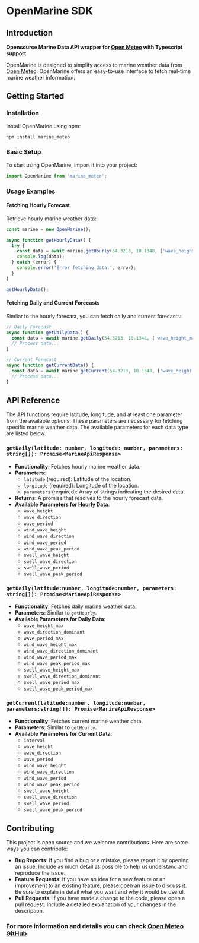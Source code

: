 # OpenMarine SDK

## Introduction

**Opensource Marine Data API wrapper for [Open Meteo](https://open-meteo.com/) with Typescript support**

OpenMarine is designed to simplify access to marine weather data from [Open Meteo](https://open-meteo.com/).
OpenMarine offers an easy-to-use interface to fetch real-time marine weather information.

## Getting Started

### Installation

Install OpenMarine using npm:

```bash
npm install marine_meteo
```

### Basic Setup

To start using OpenMarine, import it into your project:

```typescript
import OpenMarine from 'marine_meteo';
```

### Usage Examples

#### Fetching Hourly Forecast

Retrieve hourly marine weather data:

```typescript
const marine = new OpenMarine();

async function getHourlyData() {
  try {
    const data = await marine.getHourly(54.3213, 10.1348, ['wave_height']);
    console.log(data);
  } catch (error) {
    console.error('Error fetching data:', error);
  }
}

getHourlyData();
```

#### Fetching Daily and Current Forecasts

Similar to the hourly forecast, you can fetch daily and current forecasts:

```typescript
// Daily Forecast
async function getDailyData() {
  const data = await marine.getDaily(54.3213, 10.1348, ['wave_height_max']);
  // Process data...
}

// Current Forecast
async function getCurrentData() {
  const data = await marine.getCurrent(54.3213, 10.1348, ['wave_height']);
  // Process data...
}
```

## API Reference

The API functions require latitude, longitude, and at least one parameter from the available options. These parameters are necessary for fetching specific marine weather data. The available parameters for each data type are listed below.

### `getDaily(latitude: number, longitude: number, parameters: string[]): Promise<MarineApiResponse>`

- **Functionality**: Fetches hourly marine weather data.
- **Parameters**:
  - `latitude` (required): Latitude of the location.
  - `longitude` (required): Longitude of the location.
  - `parameters` (required): Array of strings indicating the desired data.
- **Returns**: A promise that resolves to the hourly forecast data.
- **Available Parameters for Hourly Data**:
  - `wave_height`
  - `wave_direction`
  - `wave_period`
  - `wind_wave_height`
  - `wind_wave_direction`
  - `wind_wave_period`
  - `wind_wave_peak_period`
  - `swell_wave_height`
  - `swell_wave_direction`
  - `swell_wave_period`
  - `swell_wave_peak_period`

### `getDaily(latitude:number, longitude:number, parameters: string[]): Promise<MarineApiResponse>`

- **Functionality**: Fetches daily marine weather data.
- **Parameters**: Similar to `getHourly`.
- **Available Parameters for Daily Data**:
  - `wave_height_max`
  - `wave_direction_dominant`
  - `wave_period_max`
  - `wind_wave_height_max`
  - `wind_wave_direction_dominant`
  - `wind_wave_period_max`
  - `wind_wave_peak_period_max`
  - `swell_wave_height_max`
  - `swell_wave_direction_dominant`
  - `swell_wave_period_max`
  - `swell_wave_peak_period_max`

### `getCurrent(latitude:number, longitude:number, parameters:string[]): Promise<MarineApiResponse>`

- **Functionality**: Fetches current marine weather data.
- **Parameters**: Similar to `getHourly`.
- **Available Parameters for Current Data**:
  - `interval`
  - `wave_height`
  - `wave_direction`
  - `wave_period`
  - `wind_wave_height`
  - `wind_wave_direction`
  - `wind_wave_period`
  - `wind_wave_peak_period`
  - `swell_wave_height`
  - `swell_wave_direction`
  - `swell_wave_period`
  - `swell_wave_peak_period`

## Contributing

This project is open source and we welcome contributions. Here are some ways you can contribute:

- **Bug Reports**: If you find a bug or a mistake, please report it by opening an issue. Include as much detail as possible to help us understand and reproduce the issue.
- **Feature Requests**: If you have an idea for a new feature or an improvement to an existing feature, please open an issue to discuss it. Be sure to explain in detail what you want and why it would be useful.
- **Pull Requests**: If you have made a change to the code, please open a pull request. Include a detailed explanation of your changes in the description.

### For more information and details you can check [Open Meteo GitHub](https://github.com/open-meteo/open-meteo)
